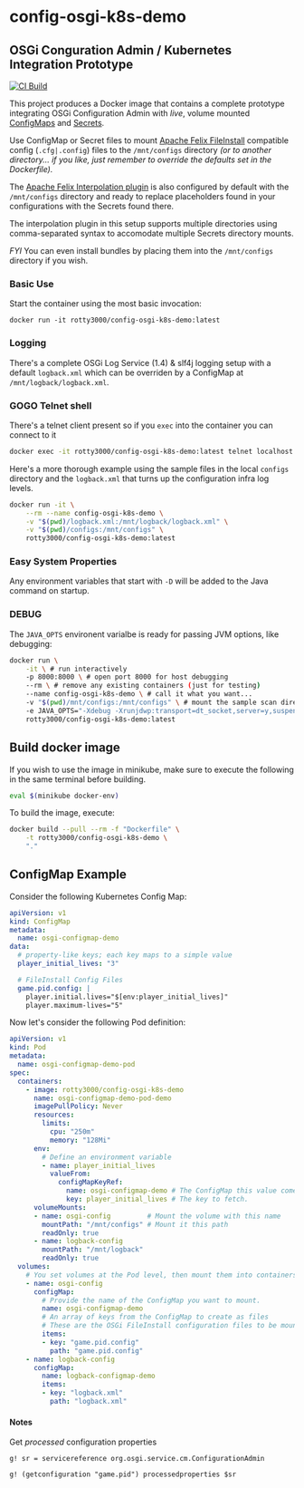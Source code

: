 # config-osgi-k8s-demo

## OSGi Conguration Admin / Kubernetes Integration Prototype

[![CI Build](https://github.com/rotty3000/osgi-config-aff/actions/workflows/maven.yml/badge.svg)](https://github.com/rotty3000/osgi-config-aff/actions/workflows/maven.yml)

This project produces a Docker image that contains a complete prototype integrating OSGi Configuration Admin with *live*, volume mounted [ConfigMaps](https://kubernetes.io/docs/concepts/configuration/configmap/) and [Secrets](https://kubernetes.io/docs/concepts/configuration/secret/).

Use ConfigMap or Secret files to mount [Apache Felix FileInstall](https://felix.apache.org/documentation/subprojects/apache-felix-file-install.html) compatible config (`.cfg|.config`) files to the `/mnt/configs` directory *(or to another directory... if you like, just remember to override the defaults set in the Dockerfile).*

The [Apache Felix Interpolation plugin](https://github.com/apache/felix-dev/blob/master/configadmin-plugins/interpolation/README.md) is also configured by default with the `/mnt/configs` directory and ready to replace placeholders found in your configurations with the Secrets found there.

The interpolation plugin in this setup supports multiple directories using comma-separated syntax to accomodate multiple Secrets directory mounts.

*FYI* You can even install bundles by placing them into the `/mnt/configs` directory if you wish.

### Basic Use

Start the container using the most basic invocation:

```
docker run -it rotty3000/config-osgi-k8s-demo:latest
```

### Logging

There's a complete OSGi Log Service (1.4) & slf4j logging setup with a default `logback.xml` which can be overriden by a ConfigMap at `/mnt/logback/logback.xml`.

### GOGO Telnet shell

There's a telnet client present so if you `exec` into the container you can connect to it

```bash
docker exec -it rotty3000/config-osgi-k8s-demo:latest telnet localhost 11311
```

Here's a more thorough example using the sample files in the local `configs` directory and the `logback.xml` that turns up the configuration infra log levels.

```bash
docker run -it \
	--rm --name config-osgi-k8s-demo \
	-v "$(pwd)/logback.xml:/mnt/logback/logback.xml" \
	-v "$(pwd)/configs:/mnt/configs" \
	rotty3000/config-osgi-k8s-demo:latest
```

### Easy System Properties

Any environment variables that start with `-D` will be added to the Java command on startup.

### DEBUG

The `JAVA_OPTS` environent varialbe is ready for passing JVM options, like debugging:

```bash
docker run \
	-it \ # run interactively
	-p 8000:8000 \ # open port 8000 for host debugging
	--rm \ # remove any existing containers (just for testing)
	--name config-osgi-k8s-demo \ # call it what you want...
	-v "$(pwd)/mnt/configs:/mnt/configs" \ # mount the sample scan directory
	-e JAVA_OPTS="-Xdebug -Xrunjdwp:transport=dt_socket,server=y,suspend=y,address=*:8000" \ # debug
	rotty3000/config-osgi-k8s-demo:latest
```

## Build docker image

If you wish to use the image in minikube, make sure to execute the following in the same terminal before building.

```bash
eval $(minikube docker-env)
```

To build the image, execute:

```bash
docker build --pull --rm -f "Dockerfile" \
	-t rotty3000/config-osgi-k8s-demo \
	"."
```

## ConfigMap Example

Consider the following Kubernetes Config Map:
```yaml
apiVersion: v1
kind: ConfigMap
metadata:
  name: osgi-configmap-demo
data:
  # property-like keys; each key maps to a simple value
  player_initial_lives: "3"

  # FileInstall Config Files
  game.pid.config: |
    player.initial.lives="$[env:player_initial_lives]"
    player.maximum-lives="5"
```

Now let's consider the following Pod definition:
```yaml
apiVersion: v1
kind: Pod
metadata:
  name: osgi-configmap-demo-pod
spec:
  containers:
    - image: rotty3000/config-osgi-k8s-demo
      name: osgi-configmap-demo-pod-demo
      imagePullPolicy: Never
      resources:
        limits:
          cpu: "250m"
          memory: "128Mi"
      env:
        # Define an environment variable
        - name: player_initial_lives
          valueFrom:
            configMapKeyRef:
              name: osgi-configmap-demo # The ConfigMap this value comes from.
              key: player_initial_lives # The key to fetch.
      volumeMounts:
      - name: osgi-config         # Mount the volume with this name
        mountPath: "/mnt/configs" # Mount it this path
        readOnly: true
      - name: logback-config
        mountPath: "/mnt/logback"
        readOnly: true
  volumes:
    # You set volumes at the Pod level, then mount them into containers inside that Pod
    - name: osgi-config
      configMap:
        # Provide the name of the ConfigMap you want to mount.
        name: osgi-configmap-demo
        # An array of keys from the ConfigMap to create as files
        # These are the OSGi FileInstall configuration files to be mounted
        items:
        - key: "game.pid.config"
          path: "game.pid.config"
    - name: logback-config
      configMap:
        name: logback-configmap-demo
        items:
        - key: "logback.xml"
          path: "logback.xml"
```

#### Notes

Get *processed* configuration properties
```
g! sr = servicereference org.osgi.service.cm.ConfigurationAdmin

g! (getconfiguration "game.pid") processedproperties $sr
```
